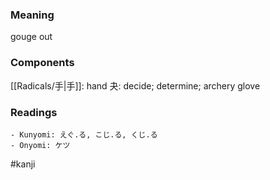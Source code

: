 ### Meaning

gouge out

### Components

[[Radicals/手|手]]: hand 夬: decide; determine; archery glove

### Readings

```
- Kunyomi: えぐ.る, こじ.る, くじ.る
- Onyomi: ケツ
```

#kanji